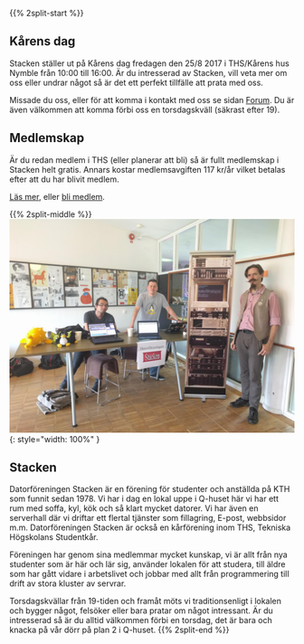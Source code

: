 <!-- 
.. title: Kårens Dag
.. slug: unionday
.. description:
-->

{{% 2split-start %}}
## Kårens dag 
Stacken ställer ut på Kårens dag fredagen den 25/8 2017 i THS/Kårens
hus Nymble från 10:00 till 16:00. Är du intresserad av Stacken, vill
veta mer om oss eller undrar något så är det ett perfekt tillfälle
att prata med oss.

Missade du oss, eller för att komma i kontakt med oss se sidan
[Forum](forum). Du är även välkommen att komma förbi oss en
torsdagskväll (säkrast efter 19).

## Medlemskap
Är du redan medlem i THS (eller planerar att bli) så är fullt
medlemskap i Stacken helt gratis. Annars kostar medlemsavgiften
117 kr/år vilket betalas efter att du har blivit medlem.

[Läs mer](../club), eller [bli medlem](../member).

{{% 2split-middle %}}
![Stacken på Kårens Dag](/images/karensdag.jpg){: style="width: 100%" }
## Stacken
Datorföreningen Stacken är en förening för studenter och anställda
på KTH som funnit sedan 1978. Vi har i dag en lokal uppe i Q-huset
här vi har ett rum med soffa, kyl, kök och så klart mycket datorer.
Vi har även en serverhall där vi driftar ett flertal tjänster som
fillagring, E-post, webbsidor m.m. Datorföreningen Stacken är också
en kårförening inom THS, Tekniska Högskolans Studentkår.

Föreningen har genom sina medlemmar mycket kunskap, vi är allt från
nya studenter som är här och lär sig, använder lokalen för att
studera, till äldre som har gått vidare i arbetslivet och jobbar med
allt från programmering till drift av stora kluster av servrar.

Torsdagskvällar från 19-tiden och framåt möts vi traditionsenligt i
lokalen och bygger något, felsöker eller bara pratar om något
intressant. Är du intresserad så är du alltid välkommen förbi en
torsdag, det är bara och knacka på vår dörr på plan 2 i Q-huset.
{{% 2split-end %}}
